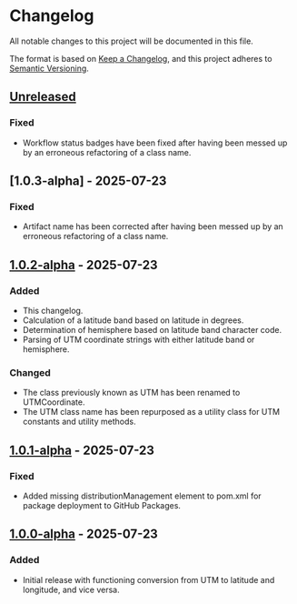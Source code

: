# Changelog

All notable changes to this project will be documented in this file.

The format is based on [Keep a Changelog](https://keepachangelog.com/en/1.1.0/),
and this project adheres to [Semantic Versioning](https://semver.org/spec/v2.0.0.html).

## [Unreleased]

### Fixed

- Workflow status badges have been fixed after having been messed up by an erroneous refactoring of a class name.

## [1.0.3-alpha] - 2025-07-23

### Fixed

- Artifact name has been corrected after having been messed up by an erroneous refactoring of a class name.

## [1.0.2-alpha] - 2025-07-23

### Added

- This changelog.
- Calculation of a latitude band based on latitude in degrees.
- Determination of hemisphere based on latitude band character code.
- Parsing of UTM coordinate strings with either latitude band or hemisphere.

### Changed

- The class previously known as UTM has been renamed to UTMCoordinate.
- The UTM class name has been repurposed as a utility class for UTM constants and utility methods.

## [1.0.1-alpha] - 2025-07-23

### Fixed

- Added missing distributionManagement element to pom.xml for package deployment to GitHub Packages. 

## [1.0.0-alpha] - 2025-07-23

### Added

- Initial release with functioning conversion from UTM to latitude and longitude, and vice versa.

[Unreleased]: https://github.com/Maritims/utm-lat-lng/compare/v1.0.3-alpha...main
[1.0.2-alpha]: https://github.com/Maritims/utm-lat-lng/compare/v1.0.2-alpha...v1.0.3-alpha
[1.0.2-alpha]: https://github.com/Maritims/utm-lat-lng/compare/v1.0.1-alpha...v1.0.2-alpha
[1.0.1-alpha]: https://github.com/Maritims/utm-lat-lng/compare/v1.0.0-alpha...v1.0.1-alpha
[1.0.0-alpha]: https://github.com/Maritims/utm-lat-lng/releases/tag/v1.0.0-alpha